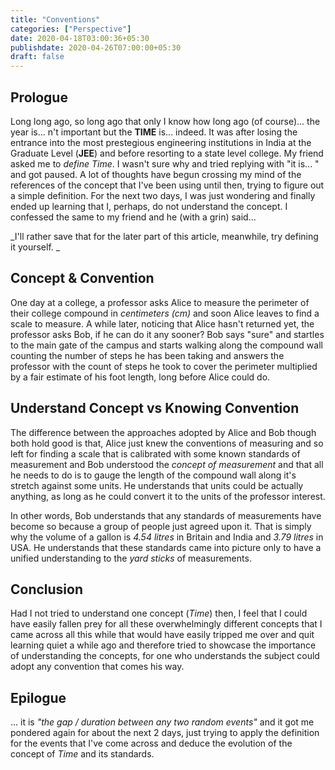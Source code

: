 ```yaml
---
title: "Conventions"
categories: ["Perspective"]
date: 2020-04-18T03:00:36+05:30
publishdate: 2020-04-26T07:00:00+05:30
draft: false
---
```


## Prologue

Long long ago, so long ago that only I know how long ago (of course)... the year is... n't important but the __TIME__ is... indeed. It was after losing the entrance into the most prestegious engineering institutions in India at the Graduate Level (__JEE__) and before resorting to a state level college. My friend asked me to _define Time_. I wasn't sure why and tried replying with "it is... " and got paused. A lot of thoughts have begun crossing my mind of the references of the concept that I've been using until then, trying to figure out a simple definition. For the next two days, I was just wondering and finally ended up learning that I, perhaps, do not understand the concept. I confessed the same to my friend and he (with a grin) said... 

_I'll rather save that for the later part of this article, meanwhile, try defining it yourself. _

## Concept & Convention

One day at a college, a professor asks Alice to measure the perimeter of their college compound in _centimeters (cm)_ and soon Alice leaves to find a scale to measure. A while later, noticing that Alice hasn't returned yet, the professor asks Bob, if he can do it any sooner? Bob says "sure" and startles to the main gate of the campus and starts walking along the compound wall counting the number of steps he has been taking and answers the professor with the count of steps he took to cover the perimeter multiplied by a fair estimate of his foot length, long before Alice could do. 

## Understand Concept vs Knowing Convention

The difference between the approaches adopted by Alice and Bob though both hold good is that, Alice just knew the conventions of measuring and so left for finding a scale that is calibrated with some known standards of measurement and Bob understood the _concept of measurement_ and that all he needs to do is to gauge the length of the compound wall along it's stretch against some units. He understands that units could be actually anything, as long as he could convert it to the units of the professor interest. 

In other words, Bob understands that any standards of measurements have become so because a group of people just agreed upon it. That is simply why the volume of a gallon is _4.54 litres_ in Britain and India and _3.79 litres_ in USA. He understands that these standards came into picture only to have a unified understanding to the _yard sticks_ of measurements. 

## Conclusion

Had I not tried to understand one concept (_Time_) then, I feel that I could have easily fallen prey for all these overwhelmingly different concepts that I came across all this while that would have easily tripped me over and quit learning quiet a while ago and therefore tried to showcase the importance of understanding the concepts, for one who understands the subject could adopt any convention that comes his way. 

## Epilogue

... it is _"the gap / duration between any two random events"_ and it got me pondered again for about the next 2 days, just trying to apply the definition for the events that I've come across and deduce the evolution of the concept of _Time_ and its standards. 

